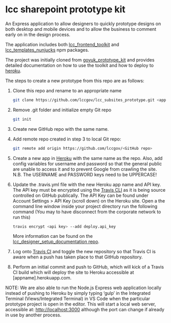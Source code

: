 # lcc sharepoint prototype kit

An Express application to allow designers to quickly prototype designs on both desktop and mobile devices and to allow the business to comment early on in the design process.

The application includes both [lcc_frontend_toolkit](https://www.npmjs.com/package/lcc_frontend_toolkit) and [lcc_templates_nunjucks](https://www.npmjs.com/package/lcc_templates_nunjucks) npm packages.

The project was initially cloned from [govuk_prototype_kit](https://github.com/alphagov/govuk_prototype_kit) and provides detailed documentation on how to use the toolkit and how to deploy to [heroku](https://www.heroku.com/).

The steps to create a new prototype from this repo are as follows:

1. Clone this repo and rename to an appropriate name 

    ```bash 
    git clone https://github.com/lccgov/lcc_subsites_prototype.git <appropriate name> 
    ```
2. Remove .git folder and initialize empty Git repo 

    ```bash 
    git init 
    ```
3. Create new GitHub repo with the same name.
4. Add remote repo created in step 3 to local Git repo: 

    ```bash 
    git remote add origin https://github.com/lccgov/<GitHub repo> 
    ```
5. Create a new app in [Heroku](https://heroku.com/) with the same name as the repo.  Also, add config variables for username and password so that the general public are unable to access it and to prevent Google from crawling the site. N.B. The USERNAME and PASSWORD keys need to be UPPERCASE!
6. Update the .travis.yml file with the new Heroku app name and API key.  The API key must be encrypted using the [Travis CLI](https://docs.travis-ci.com/user/encryption-keys/) as it is being source controlled on GitHub publically.  The API Key can be found under Account Settings > API Key (scroll down) on the Heroku site. Open a the command line window inside your project directory run the following command (You may to have disconnect from the corporate network to run this) 

    ``` bash
    travis encrypt <api key> --add deploy.api_key 
    ```
    More information can be found on the [lcc_designer_setup_documentation repo](https://github.com/lccgov/lcc_designer_setup_documentation).
7. Log onto [Travis CI](https://travis-ci.org/profile/lccgov) and toggle the new repository so that Travis CI is aware when a push has taken place to that GitHub repository.
8. Perform an initial commit and push to GitHub, which will kick of a Travis CI build which will deploy the site to Heroku accessible at [appname].herokuapp.com.

NOTE:  We are also able to run the Node.js Express web application locally instead of pushing to Heroku by simply typing ‘gulp’ in the Integrated Terminal (Views/Integrated Terminal) in VS Code when the particular prototype project is open in the editor.  This will start a local web server, accessible at: [http://localhost:3000](http://localhost:3000) although the port can change if already in use by another process.

